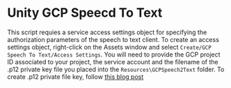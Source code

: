 # Unity GCP Speecd To Text

This script requies a service access settings object for specifying the authorization parameters of the speech to text client. To create an access settings object, right-click on the Assets window and select `Create/GCP Speech To Text/Access Settings`. You will need to provide the GCP project ID associated to your project, the service account and the filename of the .p12 private key file you placed into the `Resources\GCPSpeech2Text` folder.
To create .p12 private file key, follow  [this blog post](https://alessandrotironigamedev.com/2019/04/20/implementing-chatbots-in-your-unity-project-with-dialogflow-v2/)
